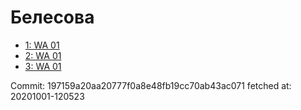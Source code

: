 # Белесова
- [1: WA 01](1.md)
- [2: WA 01](2.md)
- [3: WA 01](3.md)

Commit: 197159a20aa20777f0a8e48fb19cc70ab43ac071
 fetched at: 20201001-120523
